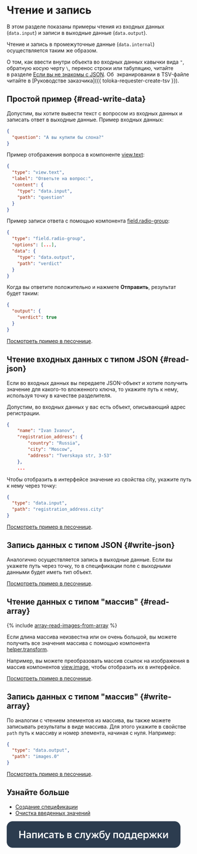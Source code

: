 # Чтение и запись

В этом разделе показаны примеры чтения из входных данных (`data.input`) и записи в выходные данные (`data.output`).

Чтение и запись в промежуточные данные (`data.internal`) осуществляется таким же образом.

О том, как ввести внутри объекта во входных данных кавычки вида `"`, обратную косую черту `\`, перенос строки или табуляцию, читайте в разделе [Если вы не знакомы с JSON](../quickstart.md). Об  экранировании в TSV-файле читайте в [Руководстве заказчика]({{ toloka-requester-create-tsv }}).

## Простой пример {#read-write-data}

Допустим, вы хотите вывести текст с вопросом из входных данных и записать ответ в выходные данные. Пример входных данных:
```json
{
  "question": "А вы купили бы слона?"
}
```
Пример отображения вопроса в компоненте [view.text](../reference/view.text.md):
```json
{
  "type": "view.text",
  "label": "Ответьте на вопрос:",
  "content": {
    "type": "data.input",
    "path": "question"
  }
}
```
Пример записи ответа с помощью компонента [field.radio-group](../reference/field.radio-group.md):
```json
{
  "type": "field.radio-group",
  "options": [...],
  "data": {
    "type": "data.output",
    "path": "verdict"
  }
}
```

Когда вы ответите положительно и нажмете **Отправить**, результат будет таким:

```json
{
  "output": {
    "verdict": true
  }
}
```

[Посмотреть пример в песочнице](https://clck.ru/Qi9VF).

## Чтение входных данных с типом JSON {#read-json}

Если во входных данных вы передаете JSON-объект и хотите получить значение для какого-то вложенного ключа, то укажите путь к нему, используя точку в качестве разделителя.

Допустим, во входных данных у вас есть объект, описывающий адрес регистрации.
```json
{
    "name": "Ivan Ivanov",
    "registration_аddress": {
        "country": "Russia",
        "city": "Moscow",
        "address": "Tverskaya str, 3-53"
    },
    ...
```

Чтобы отобразить в интерфейсе значение из свойства city, укажите путь к нему через точку:
```json
{
  "type": "data.input",
  "path": "registration_аddress.city"
}
```

[Посмотреть пример в песочнице](https://clck.ru/QiC9S).

## Запись данных с типом JSON {#write-json}

Аналогично осуществляется запись в выходные данные. Если вы укажете путь через точку, то в спецификации поле с выходными данными будет иметь тип объект.

[Посмотреть пример в песочнице](https://clck.ru/QiEt3).

## Чтение данных с типом "массив" {#read-array}

{% include [array-read-images-from-array](../_includes/operations/insert-images/id-array/read-images-from-array.md) %}


Если длина массива неизвестна или он очень большой, вы можете получить все значения массива с помощью компонента [helper.transform](../reference/helper.transform.md).

Например, вы можете преобразовать массив ссылок на изображения в массив компонентов [view.image](../reference/view.image.md), чтобы отобразить их в интерфейсе.

[Посмотреть пример в песочнице](https://tb.yandex.net/editor?config=N4Igxg9gdgZglgcxALhMAOlABF9IBucApgO57JYbY64gAuAngA5Hm2GkB0ANnAM508AGkw1acOkQC2fNlTE48jFmzwALItxYAnTnW0BDKHxgRtU4aIV4J02SkpWFtZawd4AJgboHOcKEwAroIgItTOeEzeaqogcFIGCET2TjQAvmERcVB0EHKpYkrMbhR4HCR+CUmW4dYggdrc+bVZrrFePjwQYAZNoQV1UXQx7nGSFiADOGkDM7Vz05hpodlBdChoVjZVyWwA2qnqdHRMfMgA9OdgHlCcAt0A1nxQBkx+EOfxCAC0w4FSACM+OcAJwANgADCRznwGjAiNpviQDPgiAB9ADMABEAEIAeQAmjiAAo4jEADU4ACsmAgaoUQGpjqcLlcbndcmAni83nAPl9fmp-kDQZDofA+BpzEZvnw4Nw1BBAkRjuiAKoAQSxaoAMgAlPUACQAogBpam0+k0I4nM6Xa63e5c56vd6fKQ-P6A4HgqHnCDcDzfJiK3JogDixoAigAmADseIA6gAtABqqYtdMm1AAuksQGkgA).

## Запись данных с типом "массив" {#write-array}

По аналогии с чтением элементов из массива, вы также можете записывать результаты в виде массива. Для этого укажите в свойстве `path` путь к массиву и номер элемента, начиная с нуля. Например:
```json
{
  "type": "data.output",
  "path": "images.0"
}
```

[Посмотреть пример в песочнице](https://clck.ru/QiCPA).

## Узнайте больше

- [Создание спецификации](https://toloka.ai/ru/docs/template-builder/operations/create-specs.html)
- [Очистка введенных значений](https://toloka.ai/ru/docs/template-builder/operations/clear-data.html)

[![](../_images/buttons/contact-support.svg)](../concepts/support.md)
